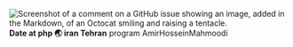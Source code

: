 
![Screenshot of a comment on a GitHub issue showing an image, added in the Markdown, of an Octocat smiling and raising a tentacle.](https://s8.uupload.ir/files/php-logo_pwtz.png)
**Date at php 🌏 iran Tehran**
program AmirHosseinMahmoodi

